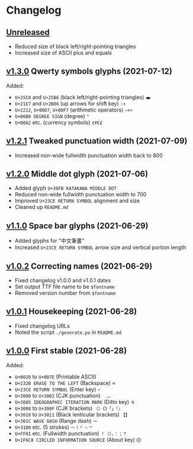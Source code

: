 # Changelog


## [Unreleased]

- Reduced size of black left/right-pointing triangles
- Increased size of ASCII plus and equals


## [v1.3.0] Qwerty symbols glyphs (2021-07-12)

Added:
- `U+25C0` and `U+25B6` (black left/right-pointing triangles) `◀▶`
- `U+21E7` and `U+2B06` (up arrows for shift key) `⇧⬆`
- `U+2212`, `U+00D7`, `U+00F7` (arithmetic operators) `−×÷`
- `U+00B0 DEGREE SIGN` (degree) `°`
- `U+00A2` etc. (currency symbols) `¢¥€£`


## [v1.2.1] Tweaked punctuation width (2021-07-09)

- Increased non-wide fullwidth punctuation width back to 800


## [v1.2.0] Middle dot glyph (2021-07-06)

- Added glyph `U+30FB KATAKANA MIDDLE DOT`
- Reduced non-wide fullwidth punctuation width to 700
- Improved `U+23CE RETURN SYMBOL` alignment and size
- Cleaned up `README.md`


## [v1.1.0] Space bar glyphs (2021-06-29)

- Added glyphs for "中文筆畫"
- Increased `U+23CE RETURN SYMBOL` arrow size and vertical portion length


## [v1.0.2] Correcting names (2021-06-29)

- Fixed changelog v1.0.0 and v1.0.1 dates
- Set output TTF file name to be `$fontname`
- Removed version number from `$fontname`


## [v1.0.1] Housekeeping (2021-06-28)

- Fixed changelog URLs
- Noted the script `./generate.pe` in `README.md`


## [v1.0.0] First stable (2021-06-28)

Added:
- `U+0020` to `U+007E` (Printable ASCII)
- `U+232B ERASE TO THE LEFT` (Backspace) `⌫`
- `U+23CE RETURN SYMBOL` (Enter key) `⏎`
- `U+3000` to `U+3002` (CJK punctuation) `　、。`
- `U+3005 IDEOGRAPHIC ITERATION MARK` (Ditto key) `々`
- `U+3008` to `U+300F` (CJK brackets) `〈〉《》「」『』`
- `U+3010` to `U+3011` (Black lenticular brackets) `【】`
- `U+301C WAVE DASH` (Range dash) `〜`
- `U+31D0` etc. (5 strokes) `㇐㇑㇒㇔㇖`
- `U+FF01` etc. (Fullwidth punctuation) `！（），：；？`
- `U+1F6C8 CIRCLED INFORMATION SOURCE` (About key) `🛈`


[Unreleased]:
  https://github.com/stroke-input/stroke-input-font/compare/v1.3.0...HEAD
[v1.3.0]:
  https://github.com/stroke-input/stroke-input-font/compare/v1.2.1...v1.3.0
[v1.2.1]:
  https://github.com/stroke-input/stroke-input-font/compare/v1.2.0...v1.2.1
[v1.2.0]:
  https://github.com/stroke-input/stroke-input-font/compare/v1.1.0...v1.2.0
[v1.1.0]:
  https://github.com/stroke-input/stroke-input-font/compare/v1.0.2...v1.1.0
[v1.0.2]:
  https://github.com/stroke-input/stroke-input-font/compare/v1.0.1...v1.0.2
[v1.0.1]:
  https://github.com/stroke-input/stroke-input-font/compare/v1.0.0...v1.0.1
[v1.0.0]:
  https://github.com/stroke-input/stroke-input-font/releases/tag/v1.0.0
